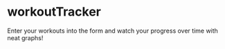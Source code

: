 # workoutTracker

Enter your workouts into the form and watch your progress over time with neat graphs!
